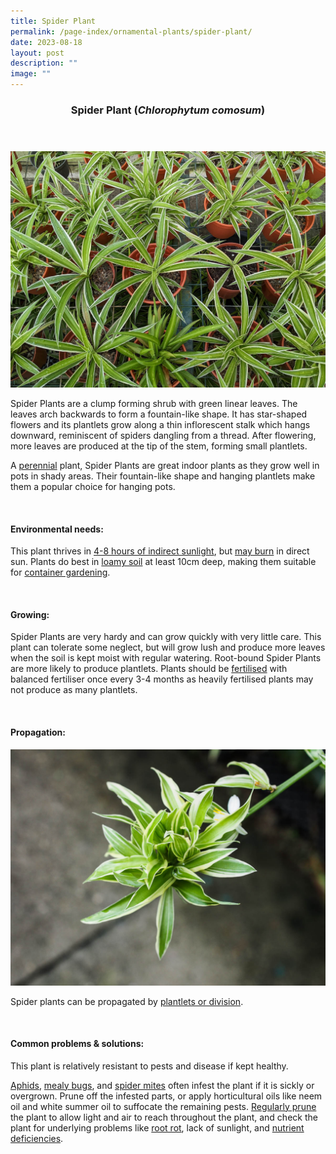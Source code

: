 ```yaml
---
title: Spider Plant
permalink: /page-index/ornamental-plants/spider-plant/
date: 2023-08-18
layout: post
description: ""
image: ""
---
```

<header> 
	<h3>Spider Plant (<em>Chlorophytum comosum</em>)</h3> 
</header>

<section>
	<img title="Photo by Jacqueline Chua." src="/images/Plants/Spiderplant_JacChua.jpg">
	<p>Spider Plants are a clump forming shrub with green linear leaves. The leaves arch backwards to form a fountain-like shape. It has star-shaped flowers and its plantlets grow along a thin inflorescent stalk which hangs downward, reminiscent of spiders dangling from a thread. After flowering, more leaves are produced at the tip of the stem, forming small plantlets.</p>
	<p>A <a href="/learn-more-about-gardening/glossary/#p">perennial</a> plant, Spider Plants are great indoor plants as they grow well in pots in shady areas. Their fountain-like shape and hanging plantlets make them a popular choice for hanging pots.</p>
	 <br> 
</section> 
 
<section> 
  <h4>Environmental needs:</h4> 
  <p>This plant thrives in <a href="/page-index/horticulture-techniques/gauging-light/">4-8 hours of indirect sunlight</a>, but <a href="/page-index/plant-problems/sunburn/">may burn</a> in direct sun.  Plants do best in <a href="/page-index/horticulture-techniques/soil/">loamy soil</a> at least 10cm deep, making them suitable for <a href="/page-index/horticulture-techniques/planting-in-containers/">container gardening</a>.</p> 
	<br>
</section>

<section> 
  <h4>Growing:</h4> 
	<p>Spider Plants are very hardy and can grow quickly with very little care. This plant can tolerate some neglect, but will grow lush and produce more leaves when the soil is kept moist with regular watering. Root-bound Spider Plants are more likely to produce plantlets. Plants should be <a href="/page-index/horticulture-techniques/fertilising/">fertilised</a> with balanced fertiliser once every 3-4 months as heavily fertilised plants may not produce as many plantlets.</p> 
	<br> 
</section> 

<section> 
  <h4>Propagation:</h4> 
	<img title="Photo by Jacqueline Chua." src="/images/Plants/Spiderplant_JacChua%20(3).jpg">
	<p>Spider plants can be propagated by <a href="/page-index/horticulture-techniques/propagating-by-division/">plantlets or division</a>.</p> 
	<br> 
</section> 
 
<section> 
  <h4>Common problems &amp; solutions:</h4> 
	<p>This plant is relatively resistant to pests and disease if kept healthy.</p>
	<p><a href="/page-index/pests/aphids/">Aphids</a>, <a href="/page-index/pests/mealy-bugs/">mealy bugs</a>, and <a href="/page-index/pests/spider-mites/">spider mites</a> often infest the plant if it is sickly or overgrown. Prune off the infested parts, or apply horticultural oils like neem oil and white summer oil to suffocate the remaining pests. <a href="/page-index/horticulture-techniques/pruning/">Regularly prune</a> the plant to allow light and air to reach throughout the plant, and check the plant for underlying problems like <a href="/page-index/plant-problems/root-rot/">root rot</a>, lack of sunlight, and <a href="/page-index/horticulture-techniques/nutrient-deficiencies/">nutrient deficiencies</a>.</p>
	<br> 
</section>